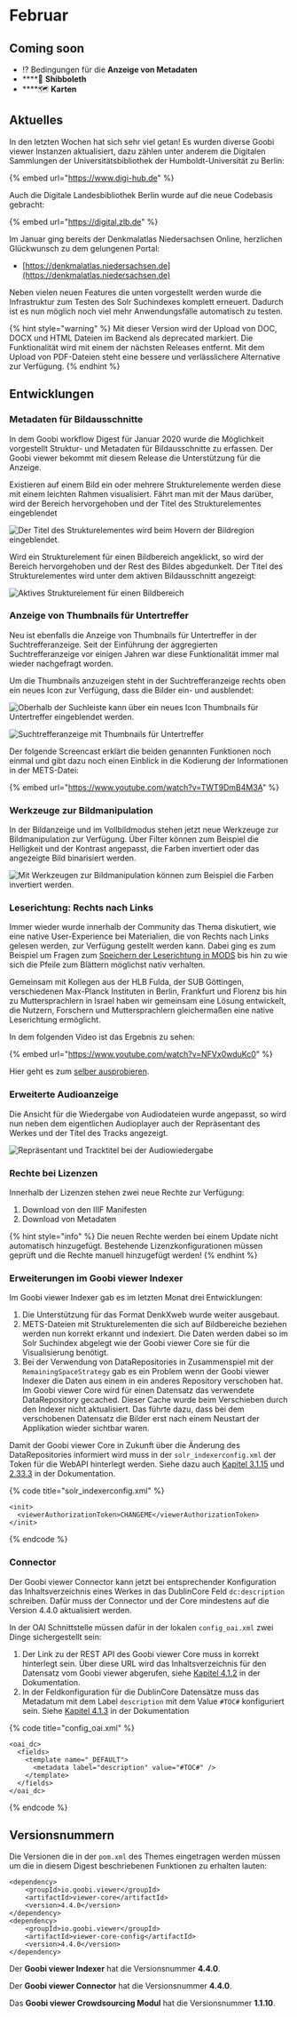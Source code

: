 # Februar

## Coming soon

* ⁉ Bedingungen für die **Anzeige von Metadaten**
* \*\*\*\*🔐 **Shibboleth**
* \*\*\*\*🗺 **Karten**

## Aktuelles

In den letzten Wochen hat sich sehr viel getan! Es wurden diverse Goobi viewer Instanzen aktualisiert, dazu zählen unter anderem die Digitalen Sammlungen der Universitätsbibliothek der Humboldt-Universität zu Berlin:

{% embed url="https://www.digi-hub.de" %}

Auch die Digitale Landesbibliothek Berlin wurde auf die neue Codebasis gebracht:

{% embed url="https://digital.zlb.de" %}

Im Januar ging bereits der Denkmalatlas Niedersachsen Online, herzlichen Glückwunsch zu dem gelungenen Portal:

* [https://denkmalatlas.niedersachsen.de](https://denkmalatlas.niedersachsen.de)

Neben vielen neuen Features die unten vorgestellt werden wurde die Infrastruktur zum Testen des Solr Suchindexes komplett erneuert. Dadurch ist es nun möglich noch viel mehr Anwendungsfälle automatisch zu testen.

{% hint style="warning" %}
Mit dieser Version wird der Upload von DOC, DOCX und HTML Dateien im Backend als deprecated markiert. Die Funktionalität wird mit einem der nächsten Releases entfernt. Mit dem Upload von PDF-Dateien steht eine bessere und verlässlichere Alternative zur Verfügung.
{% endhint %}

## Entwicklungen

### Metadaten für Bildausschnitte

In dem Goobi workflow Digest für Januar 2020 wurde die Möglichkeit vorgestellt Struktur- und Metadaten für Bildausschnitte zu erfassen. Der Goobi viewer bekommt mit diesem Release die Unterstützung für die Anzeige.

Existieren auf einem Bild ein oder mehrere Strukturelemente werden diese mit einem leichten Rahmen visualisiert. Fährt man mit der Maus darüber, wird der Bereich hervorgehoben und der Titel des Strukturelementes eingeblendet

![Der Titel des Strukturelementes wird beim Hovern der Bildregion eingeblendet.](../.gitbook/assets/2020-02_hover_structure_element_image_area.gif)

Wird ein Strukturelement für einen Bildbereich angeklickt, so wird der Bereich hervorgehoben und der Rest des Bildes abgedunkelt. Der Titel des Strukturelementes wird unter dem aktiven Bildausschnitt angezeigt:

![Aktives Strukturelement f&#xFC;r einen Bildbereich](../.gitbook/assets/2020-02_active_structure_element_image_area.png)

### Anzeige von Thumbnails für Untertreffer

Neu ist ebenfalls die Anzeige von Thumbnails für Untertreffer in der Suchtrefferanzeige. Seit der Einführung der aggregierten Suchtrefferanzeige vor einigen Jahren war diese Funktionalität immer mal wieder nachgefragt worden. 

Um die Thumbnails anzuzeigen steht in der Suchtrefferanzeige rechts oben ein neues Icon zur Verfügung, dass die Bilder ein- und ausblendet:

![Oberhalb der Suchleiste kann &#xFC;ber ein neues Icon Thumbnails f&#xFC;r Untertreffer eingeblendet werden.](../.gitbook/assets/2020-02_new_icon_show_thumbnails_for_sub_hits.png)

![Suchtrefferanzeige mit Thumbnails f&#xFC;r Untertreffer](../.gitbook/assets/2020-02_active_thumbnails_for_sub_hits.png)

Der folgende Screencast erklärt die beiden genannten Funktionen noch einmal und gibt dazu noch einen Einblick in die Kodierung der Informationen in der METS-Datei:

{% embed url="https://www.youtube.com/watch?v=TWT9DmB4M3A" %}

### Werkzeuge zur Bildmanipulation

In der Bildanzeige und im Vollbildmodus stehen jetzt neue Werkzeuge zur Bildmanipulation zur Verfügung. Über Filter können zum Beispiel die Helligkeit und der Kontrast angepasst, die Farben invertiert oder das angezeigte Bild binarisiert werden.

![Mit Werkzeugen zur Bildmanipulation k&#xF6;nnen zum Beispiel die Farben invertiert werden.](../.gitbook/assets/2020-02_image_manipulation_tools.png)

### Leserichtung: Rechts nach Links

Immer wieder wurde innerhalb der Community das Thema diskutiert, wie eine native User-Experience bei Materialien, die von Rechts nach Links gelesen werden, zur Verfügung gestellt werden kann. Dabei ging es zum Beispiel um Fragen zum [Speichern der Leserichtung in MODS](https://community.goobi.io/t/leserichtung-in-mods-daten-angeben/398) bis hin zu wie sich die Pfeile zum Blättern möglichst nativ verhalten.

Gemeinsam mit Kollegen aus der HLB Fulda, der SUB Göttingen, verschiedenen Max-Planck Instituten in Berlin, Frankfurt und Florenz bis hin zu Muttersprachlern in Israel haben wir gemeinsam eine Lösung entwickelt, die Nutzern, Forschern und Muttersprachlern gleichermaßen eine native Leserichtung ermöglicht.

In dem folgenden Video ist das Ergebnis zu sehen:

{% embed url="https://www.youtube.com/watch?v=NFVx0wduKc0" %}

Hier geht es zum [selber ausprobieren](https://viewer.goobi.io/image/001935281/1/).

### Erweiterte Audioanzeige

Die Ansicht für die Wiedergabe von Audiodateien wurde angepasst, so wird nun neben dem eigentlichen Audioplayer auch der Repräsentant des Werkes und der Titel des Tracks angezeigt.

![Repr&#xE4;sentant und Tracktitel bei der Audiowiedergabe](../.gitbook/assets/2020-02_audio_player_redesigned.png)

### Rechte bei Lizenzen

Innerhalb der Lizenzen stehen zwei neue Rechte zur Verfügung: 

1. Download von den IIIF Manifesten 
2. Download von Metadaten

{% hint style="info" %}
Die neuen Rechte werden bei einem Update nicht automatisch hinzugefügt. Bestehende Lizenzkonfigurationen müssen geprüft und die Rechte manuell hinzugefügt werden!
{% endhint %}

### Erweiterungen im Goobi viewer Indexer

Im Goobi viewer Indexer gab es im letzten Monat drei Entwicklungen:

1. Die Unterstützung für das Format DenkXweb wurde weiter ausgebaut.
2. METS-Dateien mit Strukturelementen die sich auf Bildbereiche beziehen werden nun korrekt erkannt und indexiert. Die Daten werden dabei so im Solr Suchindex abgelegt wie der Goobi viewer Core sie für die Visualisierung benötigt.
3. Bei der Verwendung von DataRepositories in Zusammenspiel mit der `RemainingSpaceStrategy` gab es ein Problem wenn der Goobi viewer Indexer die Daten aus einem in ein anderes Repository verschoben hat. Im Goobi viewer Core wird für einen Datensatz das verwendete DataRepository gecached. Dieser Cache wurde beim Verschieben durch den Indexer nicht aktualisiert. Das führte dazu, dass bei dem verschobenen Datensatz die Bilder erst nach einem Neustart der Applikation wieder sichtbar waren.

Damit der Goobi viewer Core in Zukunft über die Änderung des DataRepositories informiert wird muss in der `solr_indexerconfig.xml` der Token für die WebAPI hinterlegt werden. Siehe dazu auch [Kapitel 3.1.15](https://docs.intranda.com/goobi-viewer-de/3/3.1) und [2.33.3](https://docs.intranda.com/goobi-viewer-de/2/2.33/2.33.3) in der Dokumentation.

{% code title="solr\_indexerconfig.xml" %}
```markup
<init>
  <viewerAuthorizationToken>CHANGEME</viewerAuthorizationToken>
</init>
```
{% endcode %}

### Connector

Der Goobi viewer Connector kann jetzt bei entsprechender Konfiguration das Inhaltsverzeichnis eines Werkes in das DublinCore Feld `dc:description` schreiben. Dafür muss der Connector und der Core mindestens auf die Version 4.4.0 aktualisiert werden.

In der OAI Schnittstelle müssen dafür in der lokalen `config_oai.xml` zwei Dinge sichergestellt sein: 

1. Der Link zu der REST API des Goobi viewer Core muss in  korrekt hinterlegt sein. Über diese URL wird das Inhaltsverzeichnis für den Datensatz vom Goobi viewer abgerufen, siehe [Kapitel 4.1.2](https://docs.intranda.com/goobi-viewer-de/4/4.1/4.1.2) in der Dokumentation. 
2. In der Feldkonfiguration für die DublinCore Datensätze muss das Metadatum mit dem Label `description` mit dem Value `#TOC#` konfiguriert sein. Siehe [Kapitel 4.1.3](https://docs.intranda.com/goobi-viewer-de/4/4.1/4.1.3) in der Dokumentation

{% code title="config\_oai.xml" %}
```markup
<oai_dc>
  <fields>
    <template name="_DEFAULT">
      <metadata label="description" value="#TOC#" />
    </template>
  </fields>
</oai_dc>
```
{% endcode %}

## Versionsnummern

Die Versionen die in der `pom.xml` des Themes eingetragen werden müssen um die in diesem Digest beschriebenen Funktionen zu erhalten lauten:

```markup
<dependency>
    <groupId>io.goobi.viewer</groupId>
    <artifactId>viewer-core</artifactId>
    <version>4.4.0</version>
</dependency>
<dependency>
    <groupId>io.goobi.viewer</groupId>
    <artifactId>viewer-core-config</artifactId>
    <version>4.4.0</version>
</dependency>
```

Der **Goobi viewer Indexer** hat die Versionsnummer **4.4.0**.

Der **Goobi viewer Connector** hat die Versionsnummer **4.4.0**.

Das **Goobi viewer Crowdsourcing Modul** hat die Versionsnummer **1.1.10**.

